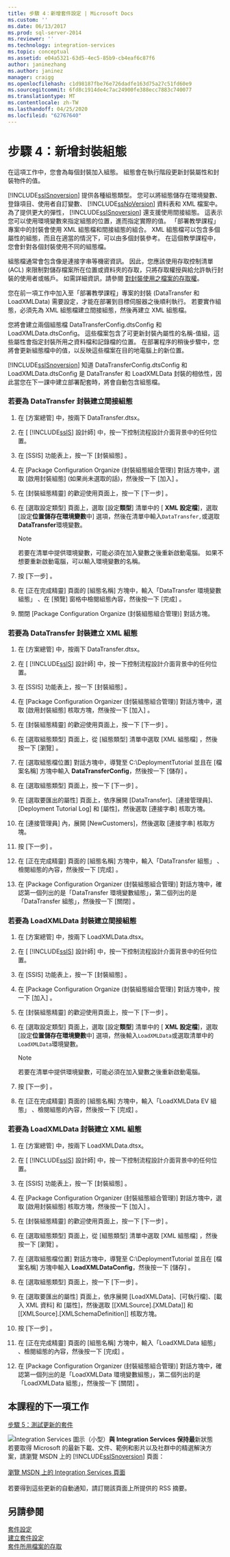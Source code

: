 ```yaml
---
title: 步驟 4：新增套件設定 | Microsoft Docs
ms.custom: ''
ms.date: 06/13/2017
ms.prod: sql-server-2014
ms.reviewer: ''
ms.technology: integration-services
ms.topic: conceptual
ms.assetid: e04a5321-63d5-4ec5-85b9-cb4eaf6c87f6
author: janinezhang
ms.author: janinez
manager: craigg
ms.openlocfilehash: c1d98187fbe76e726dadfe163d75a27c51fd60e9
ms.sourcegitcommit: 6fd8c1914de4c7ac24900fe388ecc7883c740077
ms.translationtype: MT
ms.contentlocale: zh-TW
ms.lasthandoff: 04/25/2020
ms.locfileid: "62767640"
---
```

# <a name="step-4-adding-package-configurations"></a>步驟 4：新增封裝組態
  在這項工作中，您會為每個封裝加入組態。 組態會在執行階段更新封裝屬性和封裝物件的值。  
  
 [!INCLUDE[ssISnoversion](../includes/ssisnoversion-md.md)] 提供各種組態類型。 您可以將組態儲存在環境變數、登錄項目、使用者自訂變數、 [!INCLUDE[ssNoVersion](../includes/ssnoversion-md.md)] 資料表和 XML 檔案中。 為了提供更大的彈性， [!INCLUDE[ssISnoversion](../includes/ssisnoversion-md.md)] 還支援使用間接組態。 這表示您可以使用環境變數來指定組態的位置，進而指定實際的值。 「部署教學課程」專案中的封裝會使用 XML 組態檔和間接組態的組合。 XML 組態檔可以包含多個屬性的組態，而且在適當的情況下，可以由多個封裝參考。 在這個教學課程中，您會針對各個封裝使用不同的組態檔。  
  
 組態檔通常會包含像是連接字串等機密資訊。 因此，您應該使用存取控制清單 (ACL) 來限制對儲存檔案所在位置或資料夾的存取，只將存取權授與給允許執行封裝的使用者或帳戶。 如需詳細資訊，請參閱 [對封裝使用之檔案的存取權](../../2014/integration-services/access-to-files-used-by-packages.md)。  
  
 您在前一項工作中加入至「部署教學課程」專案的封裝 (DataTransfer 和 LoadXMLData) 需要設定，才能在部署到目標伺服器之後順利執行。 若要實作組態，必須先為 XML 組態檔建立間接組態，然後再建立 XML 組態檔。  
  
 您將會建立兩個組態檔 DataTransferConfig.dtsConfig 和 LoadXMLData.dtsConfig。 這些檔案包含了可更新封裝內屬性的名稱-值組，這些屬性會指定封裝所用之資料檔和記錄檔的位置。 在部署程序的稍後步驟中，您將會更新組態檔中的值，以反映這些檔案在目的地電腦上的新位置。  
  
 [!INCLUDE[ssISnoversion](../includes/ssisnoversion-md.md)] 知道 DataTransferConfig.dtsConfig 和 LoadXMLData.dtsConfig 是 DataTransfer 和 LoadXMLData 封裝的相依性，因此當您在下一課中建立部署配套時，將會自動包含組態檔。  
  
### <a name="to-create-indirect-configuration-for-the-datatransfer-package"></a>若要為 DataTransfer 封裝建立間接組態  
  
1.  在 [方案總管] 中，按兩下 DataTransfer.dtsx。  
  
2.  在 [ [!INCLUDE[ssIS](../includes/ssis-md.md)] 設計師] 中，按一下控制流程設計介面背景中的任何位置。  
  
3.  在 [SSIS]  功能表上，按一下 [封裝組態]  。  
  
4.  在 [Package Configuration Organize (封裝組態組合管理)]  對話方塊中，選取 [啟用封裝組態]  (如果尚未選取的話)，然後按一下 [加入]  。  
  
5.  在 [封裝組態精靈] 的歡迎使用頁面上，按一下 [下一步]  。  
  
6.  在 [選取設定類型] 頁面上，選取 [設定**類型**] 清單中的 [ **XML 設定檔**]，選取 [設定**位置儲存在環境變數**中] 選項，然後在清單中輸入`DataTransfer,`或選取**DataTransfer**環境變數。  
  
    > [!NOTE]  
    >  若要在清單中提供環境變數，可能必須在加入變數之後重新啟動電腦。 如果不想要重新啟動電腦，可以輸入環境變數的名稱。  
  
7.  按 [下一步]  。  
  
8.  在 [正在完成精靈] 頁面的 [組態名稱]  方塊中，輸入「DataTransfer 環境變數組態」  、在 [預覽]  窗格中檢閱組態內容，然後按一下 [完成]  。  
  
9. 關閉 [Package Configuration Organize (封裝組態組合管理)]  對話方塊。  
  
### <a name="to-create-the-xml-configuration-for-the-datatransfer-package"></a>若要為 DataTransfer 封裝建立 XML 組態  
  
1.  在 [方案總管] 中，按兩下 DataTransfer.dtsx。  
  
2.  在 [ [!INCLUDE[ssIS](../includes/ssis-md.md)] 設計師] 中，按一下控制流程設計介面背景中的任何位置。  
  
3.  在 [SSIS]  功能表上，按一下 [封裝組態]  。  
  
4.  在 [Package Configuration Organizer (封裝組態組合管理)] 對話方塊中，選取 [啟用封裝組態]  核取方塊，然後按一下 [加入]  。  
  
5.  在 [封裝組態精靈] 的歡迎使用頁面上，按一下 [下一步]  。  
  
6.  在 [選取組態類型] 頁面上，從 [組態類型]  清單中選取 [XML 組態檔]  ，然後按一下 [瀏覽]  。  
  
7.  在 [選取組態檔位置]  對話方塊中，導覽至 C:\DeploymentTutorial 並且在 [檔案名稱]  方塊中輸入 **DataTransferConfig**，然後按一下 [儲存]  。  
  
8.  在 [選取組態類型] 頁面上，按一下 [下一步]  。  
  
9. 在 [選取要匯出的屬性] 頁面上，依序展開 [DataTransfer]、[連接管理員]、[Deployment Tutorial Log] 和 [屬性]，然後選取 [連接字串]  核取方塊。  
  
10. 在 [連接管理員] 內，展開 [NewCustomers]，然後選取 [連接字串]  核取方塊。  
  
11. 按 [下一步]  。  
  
12. 在 [正在完成精靈] 頁面的 [組態名稱]  方塊中，輸入「DataTransfer 組態」  、檢閱組態的內容，然後按一下 [完成]  。  
  
13. 在 [Package Configuration Organizer (封裝組態組合管理)]  對話方塊中，確認第一個列出的是「DataTransfer 環境變數組態」，第二個列出的是「DataTransfer 組態」，然後按一下 [關閉]  。  
  
### <a name="to-create-indirect-configuration-for-the-loadxmldata-package"></a>若要為 LoadXMLData 封裝建立間接組態  
  
1.  在 [方案總管] 中，按兩下 LoadXMLData.dtsx。  
  
2.  在 [ [!INCLUDE[ssIS](../includes/ssis-md.md)] 設計師] 中，按一下控制流程設計介面背景中的任何位置。  
  
3.  在 [SSIS]  功能表上，按一下 [封裝組態]  。  
  
4.  在 [Package Configuration Organize (封裝組態組合管理)]  對話方塊中，按一下 [加入]  。  
  
5.  在 [封裝組態精靈] 的歡迎使用頁面上，按一下 [下一步]  。  
  
6.  在 [選取設定類型] 頁面上，選取 [設定**類型**] 清單中的 [ **XML 設定檔**]，選取 [設定**位置儲存在環境變數**中] 選項，然後輸入`LoadXMLData`或選取清單中的`LoadXMLData`環境變數。  
  
    > [!NOTE]  
    >  若要在清單中提供環境變數，可能必須在加入變數之後重新啟動電腦。  
  
7.  按 [下一步]  。  
  
8.  在 [正在完成精靈] 頁面的 [組態名稱]  方塊中，輸入「LoadXMLData EV 組態」  、檢閱組態的內容，然後按一下 [完成]  。  
  
### <a name="to-create-the-xml-configuration-for-the-loadxmldata-package"></a>若要為 LoadXMLData 封裝建立 XML 組態  
  
1.  在 [方案總管] 中，按兩下 LoadXMLData.dtsx。  
  
2.  在 [ [!INCLUDE[ssIS](../includes/ssis-md.md)] 設計師] 中，按一下控制流程設計介面背景中的任何位置。  
  
3.  在 [SSIS]  功能表上，按一下 [封裝組態]  。  
  
4.  在 [Package Configuration Organizer (封裝組態組合管理)] 對話方塊中，選取 [啟用封裝組態]  核取方塊，然後按一下 [加入]  。  
  
5.  在 [封裝組態精靈] 的歡迎使用頁面上，按一下 [下一步]  。  
  
6.  在 [選取組態類型] 頁面上，從 [組態類型]  清單中選取 [XML 組態檔]  ，然後按一下 [瀏覽]  。  
  
7.  在 [選取組態檔位置]  對話方塊中，導覽至 C:\DeploymentTutorial 並且在 [檔案名稱]  方塊中輸入 **LoadXMLDataConfig**，然後按一下 [儲存]  。  
  
8.  在 [選取組態類型] 頁面上，按一下 [下一步]  。  
  
9. 在 [選取要匯出的屬性] 頁面上，依序展開 [LoadXMLData]、[可執行檔]、[載入 XML 資料] 和 [屬性]，然後選取 [[XMLSource].[XMLData]]  和 [[XMLSource].[XMLSchemaDefinition]]  核取方塊。  
  
10. 按 [下一步]  。  
  
11. 在 [正在完成精靈] 頁面的 [組態名稱]  方塊中，輸入「LoadXMLData 組態」  、檢閱組態的內容，然後按一下 [完成]  。  
  
12. 在 [Package Configuration Organizer (封裝組態組合管理)]  對話方塊中，確認第一個列出的是「LoadXMLData 環境變數組態」，第二個列出的是「LoadXMLData 組態」，然後按一下 [關閉]  。  
  
## <a name="next-task-in-lesson"></a>本課程的下一項工作  
 [步驟 5：測試更新的套件](../integration-services/lesson-1-5-testing-the-updated-packages.md)  
  
![Integration Services 圖示（小型）](media/dts-16.gif "Integration Services 圖示 (小)")**與 Integration Services 保持最**新狀態  <br /> 若要取得 Microsoft 的最新下載、文件、範例和影片以及社群中的精選解決方案，請瀏覽 MSDN 上的 [!INCLUDE[ssISnoversion](../includes/ssisnoversion-md.md)] 頁面：<br /><br /> [瀏覽 MSDN 上的 Integration Services 頁面](https://go.microsoft.com/fwlink/?LinkId=136655)<br /><br /> 若要得到這些更新的自動通知，請訂閱該頁面上所提供的 RSS 摘要。  
  
## <a name="see-also"></a>另請參閱  
 [套件設定](../../2014/integration-services/package-configurations.md)   
 [建立套件設定](../../2014/integration-services/create-package-configurations.md)   
 [套件所用檔案的存取](../../2014/integration-services/access-to-files-used-by-packages.md)  
  
  
